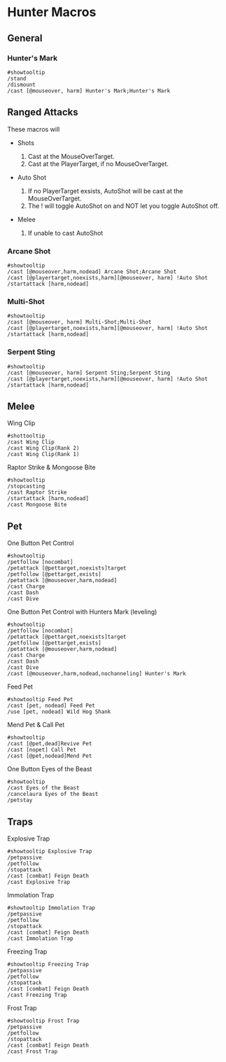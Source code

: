 # Hunter Macros

## General 

### Hunter's Mark
```
#showtooltip 
/stand
/dismount
/cast [@mouseover, harm] Hunter's Mark;Hunter's Mark
```

## Ranged Attacks
These macros will
* Shots
    1. Cast at the MouseOverTarget.
    2. Cast at the PlayerTarget, if no MouseOverTarget.

* Auto Shot
    1. If no PlayerTarget exsists, AutoShot will be cast at the MouseOverTarget.
    2. The ! will toggle AutoShot on and NOT let you toggle AutoShot off.

* Melee
    1. If unable to cast AutoShot



### Arcane Shot
```
#showtooltip
/cast [@mouseover,harm,nodead] Arcane Shot;Arcane Shot
/cast [@playertarget,noexists,harm][@mouseover, harm] !Auto Shot
/startattack [harm,nodead]
```

### Multi-Shot
```
#showtooltip
/cast [@mouseover, harm] Multi-Shot;Multi-Shot
/cast [@playertarget,noexists,harm][@mouseover, harm] !Auto Shot
/startattack [harm,nodead]
```

### Serpent Sting
```
#showtooltip
/cast [@mouseover, harm] Serpent Sting;Serpent Sting
/cast [@playertarget,noexists,harm][@mouseover, harm] !Auto Shot
/startattack [harm,nodead]
```

## Melee

Wing Clip
```
#shottooltip 
/cast Wing Clip
/cast Wing Clip(Rank 2)
/cast Wing Clip(Rank 1)
```

Raptor Strike & Mongoose Bite
```
#showtooltip
/stopcasting
/cast Raptor Strike
/startattack [harm,nodead]
/cast Mongoose Bite
```



## Pet

One Button Pet Control
```
#showtooltip
/petfollow [nocombat]
/petattack [@pettarget,noexists]target
/petfollow [@pettarget,exists]
/petattack [@mouseover,harm,nodead]
/cast Charge
/cast Dash
/cast Dive
```

One Button Pet Control with Hunters Mark (leveling)
```
#showtooltip
/petfollow [nocombat]
/petattack [@pettarget,noexists]target
/petfollow [@pettarget,exists]
/petattack [@mouseover,harm,nodead]
/cast Charge
/cast Dash
/cast Dive
/cast [@mouseover,harm,nodead,nochanneling] Hunter's Mark
```

Feed Pet
```
#showtooltip Feed Pet
/cast [pet, nodead] Feed Pet
/use [pet, nodead] Wild Hog Shank
```

Mend Pet & Call Pet
```
#showtooltip
/cast [@pet,dead]Revive Pet
/cast [nopet] Call Pet 
/cast [@pet,nodead]Mend Pet
```

One Button Eyes of the Beast
```
#showtooltip
/cast Eyes of the Beast
/cancelaura Eyes of the Beast
/petstay
```

## Traps

Explosive Trap
```
#showtooltip Explosive Trap
/petpassive
/petfollow
/stopattack
/cast [combat] Feign Death
/cast Explosive Trap
```

Immolation Trap
```
#showtooltip Immolation Trap
/petpassive
/petfollow
/stopattack
/cast [combat] Feign Death
/cast Immolation Trap
```

Freezing Trap
```
#showtooltip Freezing Trap
/petpassive
/petfollow
/stopattack
/cast [combat] Feign Death
/cast Freezing Trap
```

Frost Trap
```
#showtooltip Frost Trap
/petpassive
/petfollow
/stopattack
/cast [combat] Feign Death
/cast Frost Trap
```
